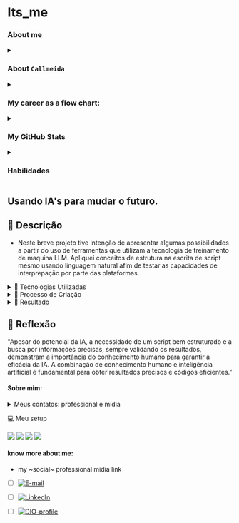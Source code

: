 # Its_me

### About me

<details>
<summary>

### About `Callmeida`

</summary>

* Hi, my name is Cesar, i'm a industrial product designer.  
* i never write a single line of code but, I'm decide to change my career.
* Open for and in need to learn to grow personally and professionally.
* Really in searching for new opportunities. (see at my chart bellow)

</details>

<details>
<summary>

### My career as a flow chart:

</summary>

```mermaid
graph
A(Cesar today)--> B{Ind. Designer and Consultant}
B --> C([more of same])
B --Study BI, Coding, AI and more--> D[(Dev)] --Study--> E[New orizons]
E --Study--> F[New expectations] --> G(Diferent Life)
```
</details>


<details>
<summary>

### My GitHub Stats

</summary>

![GitHub Stats](https://github-readme-stats.vercel.app/api?username=Callmeida&theme=transparent&bg_color=000&border_color=30A3DC&show_icons=true&icon_color=30A3DC&title_color=E94D5F&text_color=FFF)
![Top Langs](https://github-readme-stats-git-masterrstaa-rickstaa.vercel.app/api/top-langs/?username=Callmeida&layout=compact&bg_color=000&border_color=30A3DC&title_color=E94D5F&text_color=FFF)

</details>


<details>
<summary>

### Habilidades

</summary>

![JavaScript](https://img.shields.io/badge/JavaScript-000?style=for-the-badge&logo=javascript&logoColor=30A3DC) "Intro"
[![Git](https://img.shields.io/badge/Git-000?style=for-the-badge&logo=git&logoColor=E94D5F)](https://git-scm.com/doc) "meh"
[![GitHub](https://img.shields.io/badge/GitHub-000?style=for-the-badge&logo=github&logoColor=30A3DC)](https://docs.github.com/) "meh"

</details>

## Usando IA's para mudar o futuro.

## 📒 Descrição
- Neste breve projeto tive intenção de apresentar algumas possibilidades a partir do uso de ferramentas que utilizam a tecnologia de treinamento de maquina LLM.
Apliquei conceitos de estrutura na escrita de script mesmo usando linguagem natural afim de testar as capacidades de interprepação por parte das plataformas.

<details>
<summary>
🤖 Tecnologias Utilizadas
</summary>
API's
  
<img src="https://img.shields.io/badge/Microsoft Copilot-%230078D6.svg?&style=for-the-badge&logo=windows&logoColor=white" /> Geração de imagem por script - via Copilot. (https://copilot.microsoft.com/)
 
 <img src="https://img.shields.io/badge/OpenAI-412991.svg?style=for-the-badge&logo=OpenAI&logoColor=white" /> - Geração de voz via texto TTS (text-to-speech) - TTSopenAI (https://ttsopenai.com/)

<img src="https://img.shields.io/badge/D-Id-%230078D6.svg?&style=for-the-badge&logo=windows&logoColor=white" /> Geração de animação de avatar unindo imagem e audio - D-ID (www.d-id.com/)

</details>

<details>
<summary>
🧐 Processo de Criação
</summary>

## Produto resultado de aplicação de varias instancias de IA.

### - Geração de imagem por script - via Copilot. (https://copilot.microsoft.com/)
#### Prompt criado para imagem:
-Create a 3D realistic illustration of an animated programmer character, fit body, white Brazilian, voluminous black hair, small beard. casually seated on a social media block with the "LinkedIn" logo. The character is in their 30s, wearing rectangular black prescription glasses, and must wear casual modern clothing such as a basic, super white t-shirt, skater shoes, and brown pants. The background of the image is a social media profile page with the username "Cesar" and a profile picture that matches the animated character.

### - Geração de voz via texto TTS (text-to-speech) - TTSopenAI (https://ttsopenai.com/)
#### texto base:
-Usei o copilot, para criar um avatar com características minimamente próximas ao objetivo que sou eu no caso. 
já digo que quanto mais assertivo o resultado esperado, maior será o numero de informações que deve entregar. quanto menor o numero de dados para a IA, mais "criativa" por conta da IA será. O uso de linguagem natural é bem aceitado pelas plataformas, Dê preferencia a lingua inglesa, por conta da maior quantidade de conteudo usado para o treinamento das IA. Podemos usar nosso idioma, muitas plataformas fazer a tradução para o idioma de sua base mas aí podem acontecer os erros de contexto e alterar o resultado.

### - Geração de animação de avatar unindo imagem e audio - D-ID (www.d-id.com/)
#### - API é automatizada, sendo necessario somente carregar os arquivos que serão utilizados para compor o video.

</details>

<details>
<summary>
🚀 Resultado
</summary>

[Clique aqui para assistir ao vídeo](https://www.youtube.com/embed/aGRNlgJqeDc)

<img src="https://i.ytimg.com/vi/aGRNlgJqeDc/maxres2.jpg?sqp=-oaymwEoCIAKENAF8quKqQMcGADwAQH4Ac4FgALQBYoCDAgAEAEYVyBhKGUwDw==&rs=AOn4CLAp5lFezZhp8lYdA8A04uHHlPVCTQ"  width="500" height="250" />

</details>

## 💭 Reflexão
"Apesar do potencial da IA, a necessidade de um script bem estruturado e a busca por informações precisas, sempre validando os resultados, demonstram a importância do conhecimento humano para garantir a eficácia da IA. A combinação de conhecimento humano e inteligência artificial é fundamental para obter resultados precisos e códigos eficientes."

#### Sobre mim:
<details>
<summary>
  Meus contatos: professional e mídia
</summary>
  
- [ ] [![E-mail](https://img.shields.io/badge/-Email-000?style=for-the-badge&logo=microsoft-outlook&logoColor=E94D5F)](mailto:super.zinha@gmail.com)

- [ ] [![LinkedIn](https://img.shields.io/badge/-LinkedIn-000?style=for-the-badge&logo=linkedin&logoColor=30A3DC)](https://www.linkedin.com/in/cesar-almeida-8a6a341b3/)

- [ ] [![DIO-profile](https://img.shields.io/badge/-DIO%20Profile-000?style=for-the-badge)](https://www.dio.me/users/super_zinha)

</details>


<p align='left'>
  💻 Meu setup<br/><br/>
  <img src="https://img.shields.io/badge/windows-%230078D6.svg?&style=for-the-badge&logo=windows&logoColor=white" />
  <img src="https://img.shields.io/badge/intel-core%20i7%2010th-%230071C5.svg?&style=for-the-badge&logo=intel&logoColor=white" />
  <img src="https://img.shields.io/badge/RAM-32GB-%230071C5.svg?&style=for-the-badge&logoColor=white" />
  <img src="https://img.shields.io/badge/nvidia-rtx%203060-%2376B900.svg?&style=for-the-badge&logo=nvidia&logoColor=white" />


#### know more about me:
* my ~social~ professional mídia link

- [ ] [![E-mail](https://img.shields.io/badge/-Email-000?style=for-the-badge&logo=microsoft-outlook&logoColor=E94D5F)](mailto:super.zinha@gmail.com)

- [ ] [![LinkedIn](https://img.shields.io/badge/-LinkedIn-000?style=for-the-badge&logo=linkedin&logoColor=30A3DC)](https://www.linkedin.com/in/cesar-almeida-8a6a341b3/)

- [ ] [![DIO-profile](https://img.shields.io/badge/-DIO%20Profile-000?style=for-the-badge)](https://www.dio.me/users/super_zinha)
